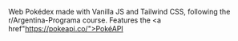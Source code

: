 Web Pokédex made with Vanilla JS and Tailwind CSS, following the r/Argentina-Programa course. Features the <a href"https://pokeapi.co/">PokéAPI</a>

